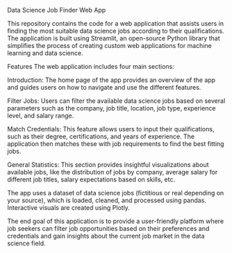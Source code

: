 Data Science Job Finder Web App


This repository contains the code for a web application that assists users in finding the most suitable data science jobs according to their qualifications. The application is built using Streamlit, an open-source Python library that simplifies the process of creating custom web applications for machine learning and data science.

Features
The web application includes four main sections:

Introduction: The home page of the app provides an overview of the app and guides users on how to navigate and use the different features.

Filter Jobs: Users can filter the available data science jobs based on several parameters such as the company, job title, location, job type, experience level, and salary range.

Match Credentials: This feature allows users to input their qualifications, such as their degree, certifications, and years of experience. The application then matches these with job requirements to find the best fitting jobs.

General Statistics: This section provides insightful visualizations about available jobs, like the distribution of jobs by company, average salary for different job titles, salary expectations based on skills, etc.

The app uses a dataset of data science jobs (fictitious or real depending on your source), which is loaded, cleaned, and processed using pandas. Interactive visuals are created using Plotly.

The end goal of this application is to provide a user-friendly platform where job seekers can filter job opportunities based on their preferences and credentials and gain insights about the current job market in the data science field.

